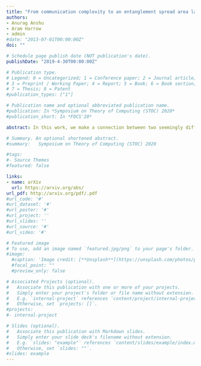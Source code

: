 ```yaml
---
title: "From communication complexity to an entanglement spread area law in the ground state of gapped local Hamiltonians"
authors:
- Anurag Anshu
- Aram Harrow
- admin
#date: "2013-07-01T00:00:00Z"
doi: ""

# Schedule page publish date (NOT publication's date).
publishDate: "2019-4-30T00:00:00Z"

# Publication type.
# Legend: 0 = Uncategorized; 1 = Conference paper; 2 = Journal article;
# 3 = Preprint / Working Paper; 4 = Report; 5 = Book; 6 = Book section;
# 7 = Thesis; 8 = Patent
#publication_types: ["1"]

# Publication name and optional abbreviated publication name.
#publication: In *Symposium on Theory of Computing (STOC) 2020*
#publication_short: In *FOCS'20*

abstract: In this work, we make a connection between two seemingly different problems. The first problem involves characterizing the properties of entanglement in the ground state of gapped local Hamiltonians, which is a central topic in quantum many-body physics. The second problem is on the communication complexity of testing bipartite states with EPR assistance, a well-known question in quantum information theory. We construct a communication protocol for testing (or measuring) the ground state and use its communication complexity to reveal a new structural property for the ground state entanglement. This property, known as the entanglement spread, roughly measures the log of the ratio between the largest and the smallest Schmidt coefficients across a cut in the ground state. Our main result shows that gapped ground states possess limited entanglement spread across any cut, exhibiting an ''area law'' behavior. Our result quite generally applies to any interaction graph with an improved bound for the special case of lattices. This entanglement spread area law includes interaction graphs constructed in [Aharonov et al., FOCS?14] that violate a generalized area law for the entanglement entropy. Our construction also provides evidence for a conjecture in physics by Li and Haldane on the entanglement spectrum of lattice Hamiltonians [Li and Haldane, PRL?08]. On the technical side, we use recent advances in Hamiltonian simulation algorithms along with quantum phase estimation to give a new construction for an approximate ground space projector (AGSP) over arbitrary interaction graphs. 

# Summary. An optional shortened abstract.
#summary:   Symposium on Theory of Computing (STOC) 2020

#tags:
#- Source Themes
#featured: false

links:
- name: arXiv 
  url: https://arxiv.org/abs/
url_pdf: http://arxiv.org/pdf/.pdf
#url_code: '#'
#url_dataset: '#'
#url_poster: '#'
#url_project: ''
#url_slides: ''
#url_source: '#'
#url_video: '#'

# Featured image
# To use, add an image named `featured.jpg/png` to your page's folder. 
#image:
  #caption: 'Image credit: [**Unsplash**](https://unsplash.com/photos/pLCdAaMFLTE)'
  #focal_point: ""
  #preview_only: false

# Associated Projects (optional).
#   Associate this publication with one or more of your projects.
#   Simply enter your project's folder or file name without extension.
#   E.g. `internal-project` references `content/project/internal-project/index.md`.
#   Otherwise, set `projects: []`.
#projects:
#- internal-project

# Slides (optional).
#   Associate this publication with Markdown slides.
#   Simply enter your slide deck's filename without extension.
#   E.g. `slides: "example"` references `content/slides/example/index.md`.
#   Otherwise, set `slides: ""`.
#slides: example
---
```




